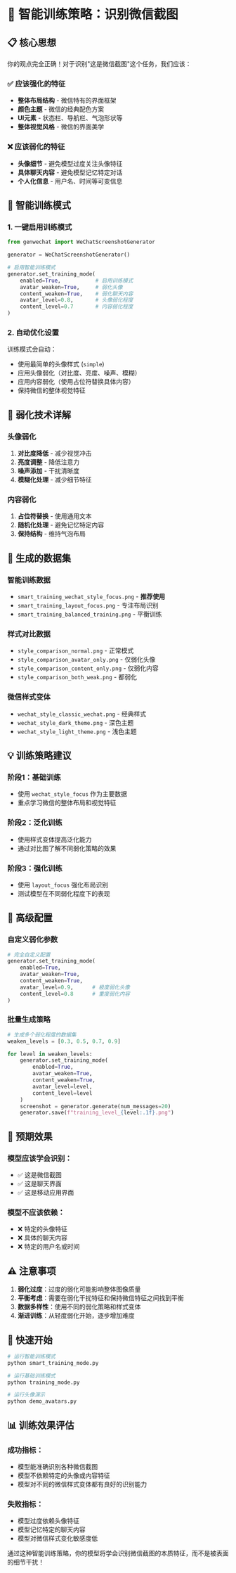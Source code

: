 # 🎯 智能训练策略：识别微信截图

## 📋 核心思想

你的观点完全正确！对于识别"这是微信截图"这个任务，我们应该：

### ✅ 应该强化的特征
- **整体布局结构** - 微信特有的界面框架
- **颜色主题** - 微信的经典配色方案  
- **UI元素** - 状态栏、导航栏、气泡形状等
- **整体视觉风格** - 微信的界面美学

### ❌ 应该弱化的特征
- **头像细节** - 避免模型过度关注头像特征
- **具体聊天内容** - 避免模型记忆特定对话
- **个人化信息** - 用户名、时间等可变信息

## 🚀 智能训练模式

### 1. 一键启用训练模式

```python
from genwechat import WeChatScreenshotGenerator

generator = WeChatScreenshotGenerator()

# 启用智能训练模式
generator.set_training_mode(
    enabled=True,           # 启用训练模式
    avatar_weaken=True,     # 弱化头像
    content_weaken=True,    # 弱化聊天内容
    avatar_level=0.8,       # 头像弱化程度
    content_level=0.7       # 内容弱化程度
)
```

### 2. 自动优化设置

训练模式会自动：
- 使用最简单的头像样式 (`simple`)
- 应用头像弱化（对比度、亮度、噪声、模糊）
- 应用内容弱化（使用占位符替换具体内容）
- 保持微信的整体视觉特征

## 🎨 弱化技术详解

### 头像弱化
1. **对比度降低** - 减少视觉冲击
2. **亮度调整** - 降低注意力
3. **噪声添加** - 干扰清晰度
4. **模糊化处理** - 减少细节特征

### 内容弱化
1. **占位符替换** - 使用通用文本
2. **随机化处理** - 避免记忆特定内容
3. **保持结构** - 维持气泡布局

## 📁 生成的数据集

### 智能训练数据
- `smart_training_wechat_style_focus.png` - **推荐使用**
- `smart_training_layout_focus.png` - 专注布局识别
- `smart_training_balanced_training.png` - 平衡训练

### 样式对比数据
- `style_comparison_normal.png` - 正常模式
- `style_comparison_avatar_only.png` - 仅弱化头像
- `style_comparison_content_only.png` - 仅弱化内容
- `style_comparison_both_weak.png` - 都弱化

### 微信样式变体
- `wechat_style_classic_wechat.png` - 经典样式
- `wechat_style_dark_theme.png` - 深色主题
- `wechat_style_light_theme.png` - 浅色主题

## 💡 训练策略建议

### 阶段1：基础训练
- 使用 `wechat_style_focus` 作为主要数据
- 重点学习微信的整体布局和视觉特征

### 阶段2：泛化训练
- 使用样式变体提高泛化能力
- 通过对比图了解不同弱化策略的效果

### 阶段3：强化训练
- 使用 `layout_focus` 强化布局识别
- 测试模型在不同弱化程度下的表现

## 🔧 高级配置

### 自定义弱化参数

```python
# 完全自定义配置
generator.set_training_mode(
    enabled=True,
    avatar_weaken=True,
    content_weaken=True,
    avatar_level=0.9,      # 极度弱化头像
    content_level=0.8      # 重度弱化内容
)
```

### 批量生成策略

```python
# 生成多个弱化程度的数据集
weaken_levels = [0.3, 0.5, 0.7, 0.9]

for level in weaken_levels:
    generator.set_training_mode(
        enabled=True,
        avatar_weaken=True,
        content_weaken=True,
        avatar_level=level,
        content_level=level
    )
    screenshot = generator.generate(num_messages=20)
    generator.save(f"training_level_{level:.1f}.png")
```

## 🎯 预期效果

### 模型应该学会识别：
- ✅ 这是微信截图
- ✅ 这是聊天界面
- ✅ 这是移动应用界面

### 模型不应该依赖：
- ❌ 特定的头像特征
- ❌ 具体的聊天内容
- ❌ 特定的用户名或时间

## ⚠️ 注意事项

1. **弱化过度**：过度的弱化可能影响整体图像质量
2. **平衡考虑**：需要在弱化干扰特征和保持微信特征之间找到平衡
3. **数据多样性**：使用不同的弱化策略和样式变体
4. **渐进训练**：从轻度弱化开始，逐步增加难度

## 🚀 快速开始

```bash
# 运行智能训练模式
python smart_training_mode.py

# 运行基础训练模式
python training_mode.py

# 运行头像演示
python demo_avatars.py
```

## 📊 训练效果评估

### 成功指标：
- 模型能准确识别各种微信截图
- 模型不依赖特定的头像或内容特征
- 模型对不同的微信样式变体都有良好的识别能力

### 失败指标：
- 模型过度依赖头像特征
- 模型记忆特定的聊天内容
- 模型对微信样式变化敏感度低

通过这种智能训练策略，你的模型将学会识别微信截图的本质特征，而不是被表面的细节干扰！
